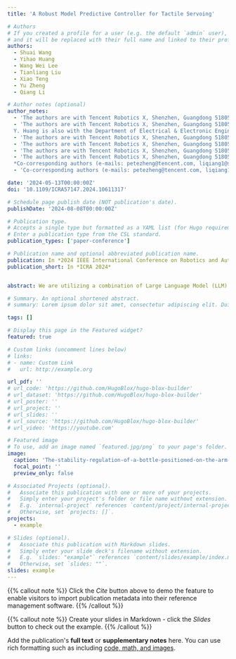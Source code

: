 ```yaml
---
title: 'A Robust Model Predictive Controller for Tactile Servoing'

# Authors
# If you created a profile for a user (e.g. the default `admin` user), write the username (folder name) here
# and it will be replaced with their full name and linked to their profile.
authors:
  - Shuai Wang
  - Yihao Huang
  - Wang Wei Lee
  - Tianliang Liu
  - Xiao Teng
  - Yu Zheng
  - Qiang Li

# Author notes (optional)
author_notes:
  - 'The authors are with Tencent Robotics X, Shenzhen, Guangdong 518057, China'
  - 'The authors are with Tencent Robotics X, Shenzhen, Guangdong 518057, China
  Y. Huang is also with the Department of Electrical & Electronic Engineering, School of Engineering, the University of Manchester, Manchester, M13 9PL, UK. This work is done when Huang works as an intern at Tencent Robotics X.'
  - 'The authors are with Tencent Robotics X, Shenzhen, Guangdong 518057, China'
  - 'The authors are with Tencent Robotics X, Shenzhen, Guangdong 518057, China'
  - 'The authors are with Tencent Robotics X, Shenzhen, Guangdong 518057, China'
  - 'The authors are with Tencent Robotics X, Shenzhen, Guangdong 518057, China 
  *Co-corresponding authors (e-mails: petezheng@tencent.com, liqiang1@sztu.edu.cn)'
  - 'Co-corresponding authors (e-mails: petezheng@tencent.com, liqiang1@sztu.edu.cn)'

date: '2024-05-13T00:00:00Z'
doi: '10.1109/ICRA57147.2024.10611317'

# Schedule page publish date (NOT publication's date).
publishDate: '2024-08-08T00:00:00Z'

# Publication type.
# Accepts a single type but formatted as a YAML list (for Hugo requirements).
# Enter a publication type from the CSL standard.
publication_types: ['paper-conference']

# Publication name and optional abbreviated publication name.
publication: In *2024 IEEE International Conference on Robotics and Automation*
publication_short: In *ICRA 2024*


abstract: We are utilizing a combination of Large Language Model (LLM) and Vision Language Model (VLM) to perform a robot-to-human handover task with semantic object knowledge. Current object perception systems for this task often work with a fixed set of objects and primarily consider geometric properties, neglecting semantic knowledge about where or where not to grasp an object. By applying LLM and VLM in a zero-shot fashion, we demonstrate that our approach can identify optimal and semantically correct handover parts for both the robot and the human in this handover task. We validate our approach quantitatively across several object categories.

# Summary. An optional shortened abstract.
# summary: Lorem ipsum dolor sit amet, consectetur adipiscing elit. Duis posuere tellus ac convallis placerat. Proin tincidunt magna sed ex sollicitudin condimentum.

tags: []

# Display this page in the Featured widget?
featured: true

# Custom links (uncomment lines below)
# links:
# - name: Custom Link
#   url: http://example.org

url_pdf: ''
# url_code: 'https://github.com/HugoBlox/hugo-blox-builder'
# url_dataset: 'https://github.com/HugoBlox/hugo-blox-builder'
# url_poster: ''
# url_project: ''
# url_slides: ''
# url_source: 'https://github.com/HugoBlox/hugo-blox-builder'
# url_video: 'https://youtube.com'

# Featured image
# To use, add an image named `featured.jpg/png` to your page's folder.
image:
  caption: 'The-stability-regulation-of-a-bottle-positioned-on-the-arm-subjected-to-manual'
  focal_point: ''
  preview_only: false

# Associated Projects (optional).
#   Associate this publication with one or more of your projects.
#   Simply enter your project's folder or file name without extension.
#   E.g. `internal-project` references `content/project/internal-project/index.md`.
#   Otherwise, set `projects: []`.
projects:
  - example

# Slides (optional).
#   Associate this publication with Markdown slides.
#   Simply enter your slide deck's filename without extension.
#   E.g. `slides: "example"` references `content/slides/example/index.md`.
#   Otherwise, set `slides: ""`.
slides: example
---
```


{{% callout note %}}
Click the _Cite_ button above to demo the feature to enable visitors to import publication metadata into their reference management software.
{{% /callout %}}

{{% callout note %}}
Create your slides in Markdown - click the _Slides_ button to check out the example.
{{% /callout %}}

Add the publication's **full text** or **supplementary notes** here. You can use rich formatting such as including [code, math, and images](https://docs.hugoblox.com/content/writing-markdown-latex/).
